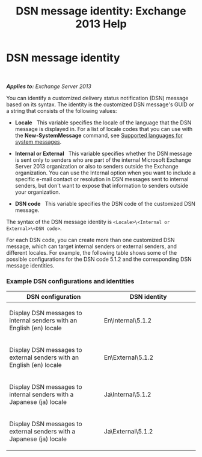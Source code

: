 ﻿---
title: 'DSN message identity: Exchange 2013 Help'
TOCTitle: DSN message identity
ms:assetid: 70ffba22-e4fd-4cd3-98f5-8bfca2df89e4
ms:mtpsurl: https://technet.microsoft.com/en-us/library/Aa998835(v=EXCHG.150)
ms:contentKeyID: 49286847
ms.date: 05/13/2016
mtps_version: v=EXCHG.150
---

# DSN message identity

 

_**Applies to:** Exchange Server 2013_


You can identify a customized delivery status notification (DSN) message based on its syntax. The identity is the customized DSN message's GUID or a string that consists of the following values:

  - **Locale**   This variable specifies the locale of the language that the DSN message is displayed in. For a list of locale codes that you can use with the **New-SystemMessage** command, see [Supported languages for system messages](supported-languages-for-system-messages-exchange-2013-help.md).

  - **Internal or External**   This variable specifies whether the DSN message is sent only to senders who are part of the internal Microsoft Exchange Server 2013 organization or also to senders outside the Exchange organization. You can use the Internal option when you want to include a specific e-mail contact or resolution in DSN messages sent to internal senders, but don't want to expose that information to senders outside your organization.

  - **DSN code**   This variable specifies the DSN code of the customized DSN message.

The syntax of the DSN message identity is `<Locale>\<Internal or External>\<DSN code>`.

For each DSN code, you can create more than one customized DSN message, which can target internal senders or external senders, and different locales. For example, the following table shows some of the possible configurations for the DSN code 5.1.2 and the corresponding DSN message identities.

### Example DSN configurations and identities

<table>
<colgroup>
<col style="width: 50%" />
<col style="width: 50%" />
</colgroup>
<thead>
<tr class="header">
<th>DSN configuration</th>
<th>DSN identity</th>
</tr>
</thead>
<tbody>
<tr class="odd">
<td><p>Display DSN messages to internal senders with an English (en) locale</p></td>
<td><p>En\Internal\5.1.2</p></td>
</tr>
<tr class="even">
<td><p>Display DSN messages to external senders with an English (en) locale</p></td>
<td><p>En\External\5.1.2</p></td>
</tr>
<tr class="odd">
<td><p>Display DSN messages to internal senders with a Japanese (ja) locale</p></td>
<td><p>Ja\Internal\5.1.2</p></td>
</tr>
<tr class="even">
<td><p>Display DSN messages to external senders with a Japanese (ja) locale</p></td>
<td><p>Ja\External\5.1.2</p></td>
</tr>
</tbody>
</table>

